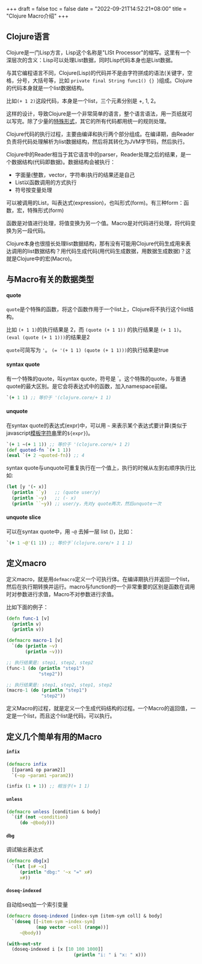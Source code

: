 +++
draft = false
toc = false
date = "2022-09-21T14:52:21+08:00"
title = "Clojure Macro介绍"
+++

## Clojure语言

Clojure是一门Lisp方言，Lisp这个名称是"LISt Processor"的缩写。这里有一个深层次的含义：Lisp可以处理List数据，同时Lisp代码本身也是List数据。

与其它编程语言不同，Clojure(Lisp)的代码并不是由字符拼成的语法(关键字，空格，分号，大括号等，比如 `private final String func1() {} `)组成。Clojure的代码本身就是一个list数据结构。

比如`(+ 1 2)`这段代码，本身是一个list，三个元素分别是 +, 1, 2。

这样的设计，导致Clojure是一个非常简单的语言，整个语言语法，用一页纸就可以写完。除了少量的[特殊形式](https://clojure.org/reference/special_forms)，其它的所有代码都用统一的规则处理。

Clojure代码的执行过程，主要由编译和执行两个部分组成。在编译期，由Reader负责将代码处理解析为list数据结构，然后将其转化为JVM字节码，然后执行。

Clojure中的Reader相当于其它语言中的parser，Reader处理之后的结果，是一个数据结构(代码即数据)。数据结构会被执行：
  * 字面量(整数，vector，字符串)执行的结果还是自己
  * List以函数调用的方式执行
  * 符号按变量处理
  
可以被调用的List，叫表达式(expression)，也叫形式(form)。有三种form：函数，宏，特殊形式(form)

函数是对值进行处理，将值变换为另一个值。Macro是对代码进行处理，将代码变换为另一段代码。

Clojure本身也很擅长处理list数据结构，那有没有可能用Clojure代码生成用来表达调用的list数据结构？用代码生成代码(用代码生成数据，用数据生成数据)？这就是Clojure中的宏(Macro)。

## 与Macro有关的数据类型

#### quote

`quote`是个特殊的函数，将这个函数作用于一个list上，Clojure将不执行这个list结构。

比如 `(+ 1 1)`的执行结果是 2，而 `(quote (+ 1 1))` 的执行结果是 `(+ 1 1)`。`(eval (quote (+ 1 1)))`的结果是2

`quote`可简写为 `'`。 `(= '(+ 1 1) (quote (+ 1 1)))`的执行结果是true

#### syntax quote

有一个特殊的quote，叫syntax quote，符号是 `。这个特殊的quote，与普通quote的最大区别。是它会将表达式中的函数，加入namespace前缀。

```clojure
`(+ 1 1) ;; 等价于 '(clojure.core/+ 1 1)
```

#### unquote

在syntax quote的表达式(expr)中，可以用 `~` 来表示某个表达式要计算(类似于javascript[模板字符串](https://developer.mozilla.org/en-US/docs/Web/JavaScript/Reference/Template_literals)里的`${expr}`)。

```clojure
`(+ 1 ~(+ 1 1)) ;; 等价于 '(clojure.core/+ 1 2)
(def quoted-fn `(+ 1 1))
(eval `(+ 2 ~quoted-fn)) ;; 4
```

syntax quote与unquote可重复执行在一个值上，执行的时候从左到右顺序执行比如:

```clojure
(let [y '(- x)]
  (println ``y)   ;; (quote user/y)
  (println `~y)   ;; (- x)
  (println ``~y)) ;; user/y，先对y quote两次，然后unquote一次
```

#### unquote slice

可以在syntax quote中，用 `~@` 去掉一层 list ()，比如：

```clojure
`(+ 1 ~@'(1 1)) ;; 等价于`(clojure.core/+ 1 1 1)
```

## 定义macro

定义macro，就是用`defmacro`定义一个可执行体。在编译期执行并返回一个list，然后在执行期转换并运行。macro与function的一个非常重要的区别是函数在调用时对参数进行求值，Macro不对参数进行求值。

比如下面的例子：

```clojure
(defn func-1 [v]
  (println v)
  (println v))

(defmacro macro-1 [v]
  `(do (println ~v)
       (println ~v)))

;; 执行结果是: step1, step2, step2
(func-1 (do (println "step1")
            "step2"))

;; 执行结果是: step1, step2, step1, step2
(macro-1 (do (println "step1")
             "step2"))
```

定义Macro的过程，就是定义一个生成代码结构的过程。一个Macro的返回值，一定是一个list，而且这个list是代码，可以执行。


## 定义几个简单有用的Macro

#### `infix`

```clojure
(defmacro infix
  [[param1 op param2]]
  `(~op ~param1 ~param2))

(infix (1 + 1)) ;; 相当于(+ 1 1)
```


#### `unless`

```clojure
(defmacro unless [condition & body]
  `(if (not ~condition)
     (do ~@body)))
```

#### `dbg`

调试输出表达式

```clojure
(defmacro dbg[x] 
  `(let [x# ~x] 
     (println "dbg:" '~x "=" x#) 
	 x#))
```

#### `doseq-indexed`

自动给seq加一个索引变量

```clojure
(defmacro doseq-indexed [index-sym [item-sym coll] & body]
  `(doseq [[~item-sym ~index-sym]
           (map vector ~coll (range))]
     ~@body))

(with-out-str
  (doseq-indexed i [x [10 100 1000]]
                         (println "i: " i "x: " x)))
```

